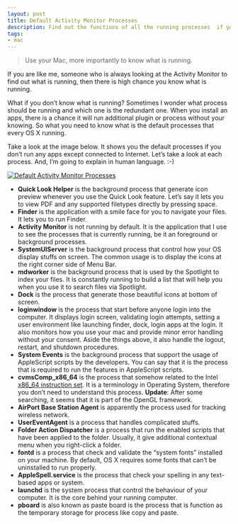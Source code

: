 ```yaml
---
layout: post
title: Default Activity Monitor Processes
description: Find out the functions of all the running processes  if you doesn’t run anything at all on Mac.
tags:
- mac
---
```

> Use your Mac, more importantly to know what is running.

If you are like me, someone who is always looking at the Activity Monitor to find out what is running, then there is high chance you know what is running.

What if you don’t know what is running? Sometimes I wonder what process should be running and which one is the redundant one. When you install an apps, there is a chance it will run additional plugin or process without your knowing. So what you need to know what is the default processes that every OS X running.

Take a look at the image below. It shows you the default processes if you don’t run any apps except connected to Internet. Let’s take a look at each process. And, I’m going to explain in human language. :-)

[ ![Default Activity Monitor Processes][img1] ](http://images.sayzlim.net/2010/10/activity_monitor.jpg "Default Activity Monitor Processes")

[img1]: http://images.sayzlim.net/2010/10/activity_monitor.jpg "Default Activity Monitor Processes"

- **Quick Look Helper** is the background process that generate icon preview whenever you use the Quick Look feature. Let’s say it lets you to view PDF and any supported filetypes directly by pressing space.
- **Finder** is the application with a smile face for you to navigate your files. It lets you to run Finder.
- **Activity Monitor** is not running by default. It is the application that I use to see the processes that is currently running, be it an foreground or background processes.
- **SystemUIServer** is the background process that control how your OS display stuffs on screen. The common usage is to display the icons at the right corner side of Menu Bar.
- **mdworker** is the background process that is used by the Spotlight to index your files. It is constantly running to build a list that will help you when you use it to search files via Spotlight.
- **Dock** is the process that generate those beautiful icons at bottom of screen.
- **loginwindow** is the process that start before anyone login into the computer. It displays login screen, validating login attempts, setting a user environment like launching finder, dock, login apps at the login. It also monitors how you use your mac and provide minor error handling without your consent. Aside the things above, it also handle the logout, restart, and shutdown procedures.
- **System Events** is the background process that support the usage of AppleScript scripts by the developers. You can say that it is the process that is required to run the features in AppleScript scripts.
- **cvmsComp_x86_64** is the process that somehow related to the Intel [x86_64 instruction set](http://en.wikipedia.org/wiki/X86-64). It is a terminology in Operating System, therefore you don’t need to understand this process. **Update**: After some searching, it seems that it is part of the OpenGL framework.
- **AirPort Base Station Agent** is apparently the process used for tracking wireless network.
- **UserEventAgent** is a process that handles complicated stuffs.
- **Folder Action Dispatcher** is a process that run the enabled scripts that have been applied to the folder. Usually, it give additional contextual menu when you right-click a folder.
- **fontd** is a process that check and validate the &#8220;system fonts&#8221; installed on your machine. By default, OS X requires some fonts that can’t be uninstalled to run properly.
- **AppleSpell.service** is the process that check your spelling in any text-based apps or system.
- **launchd** is the system process that control the behaviour of your computer. It is the core behind your running computer.
- **pboard** is also known as paste board is the process that is function as the temporary storage for process like copy and paste.